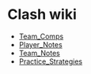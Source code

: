 # Clash wiki

* [Team_Comps](Team_Comps)
* [Player_Notes](Player_Notes)
* [Team_Notes](Team_Notes)
* [Practice_Strategies](Practice_Strategies)
